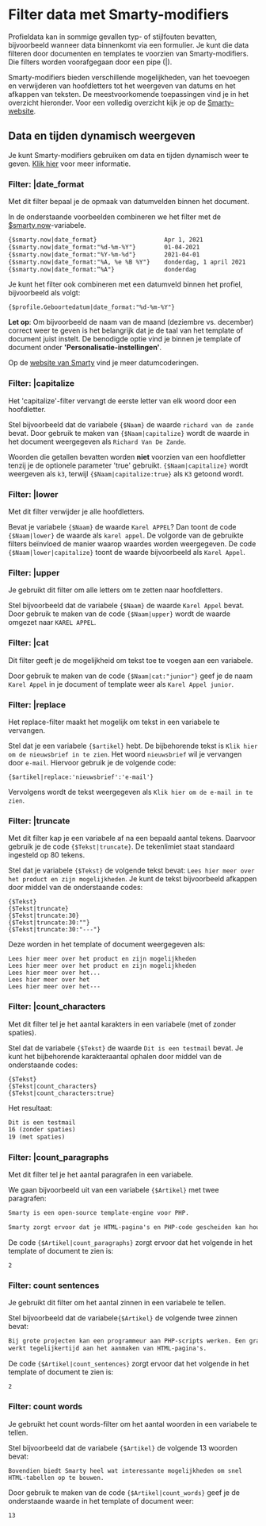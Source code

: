 # Filter data met Smarty-modifiers

Profieldata kan in sommige gevallen typ- of stijlfouten bevatten, bijvoorbeeld wanneer data binnenkomt via een formulier. Je kunt die data filteren door documenten en templates te voorzien van Smarty-modifiers. Die filters worden voorafgegaan door een pipe (|).  

Smarty-modifiers bieden verschillende mogelijkheden, van het toevoegen en verwijderen van hoofdletters tot het weergeven van datums en het afkappen van teksten. De meestvoorkomende toepassingen vind je in het overzicht hieronder. Voor een volledig overzicht kijk je op de [Smarty-website](https://www.smarty.net/docs/en/language.modifiers.tpl).

## Data en tijden dynamisch weergeven

Je kunt Smarty-modifiers gebruiken om data en tijden dynamisch weer te geven. [Klik hier](publisher-personalization-variables#data-en-tijden-dynamisch-weergeven) voor meer informatie.

### Filter: |date\_format

Met dit filter bepaal je de opmaak van datumvelden binnen het document. 

In de onderstaande voorbeelden combineren we het filter met de [$smarty.now](https://www.smarty.net/docs/en/language.variables.smarty.tpl#language.variables.smarty.now)-variabele.

```txt
{$smarty.now|date_format}                   Apr 1, 2021
{$smarty.now|date_format:"%d-%m-%Y"}        01-04-2021
{$smarty.now|date_format:"%Y-%m-%d"}        2021-04-01
{$smarty.now|date_format:"%A, %e %B %Y"}    donderdag, 1 april 2021
{$smarty.now|date_format:“%A"}              donderdag
```

Je kunt het filter ook combineren met een datumveld binnen het profiel, bijvoorbeeld als volgt:

`{$profile.Geboortedatum|date_format:"%d-%m-%Y"}`

**Let op**: Om bijvoorbeeld de naam van de maand (deziembre vs. december) correct weer te geven is het belangrijk dat je de taal van het template of document juist instelt. De benodigde optie vind je binnen je template of document onder **'Personalisatie-instellingen'**.

Op de [website van Smarty](http://www.smarty.net/docs/en/language.modifier.date.format.tpl) vind je meer datumcoderingen.

### Filter: |capitalize

Het 'capitalize'-filter vervangt de eerste letter van elk woord door een hoofdletter. 

Stel bijvoorbeeld dat de variabele `{$Naam}` de waarde `richard van de zande` bevat. Door gebruik te maken van `{$Naam|capitalize}` wordt de waarde in het document weergegeven als `Richard Van De Zande`.

Woorden die getallen bevatten worden **niet** voorzien van een hoofdletter tenzij je de optionele parameter 'true' gebruikt. `{$Naam|capitalize}` wordt weergeven als `k3`, terwijl `{$Naam|capitalize:true}` als `K3` getoond wordt.

### Filter: |lower

Met dit filter verwijder je alle hoofdletters.

Bevat je variabele `{$Naam}` de waarde `Karel APPEL`? Dan toont de code `{$Naam|lower}` de waarde als `karel appel`. De volgorde van de gebruikte filters beïnvloed de manier waarop waardes worden weergegeven. De code `{$Naam|lower|capitalize}` toont de waarde bijvoorbeeld als `Karel Appel`. 

### Filter: |upper

Je gebruikt dit filter om alle letters om te zetten naar hoofdletters.

Stel bijvoorbeeld dat de variabele `{$Naam}` de waarde `Karel Appel` bevat. Door gebruik te maken van de code `{$Naam|upper}` wordt de waarde omgezet naar `KAREL APPEL`.

### Filter: |cat

Dit filter geeft je de mogelijkheid om tekst toe te voegen aan een variabele. 

Door gebruik te maken van de code `{$Naam|cat:"junior"}` geef je de naam `Karel Appel` in je document of template weer als `Karel Appel junior`.

### Filter: |replace

Het replace-filter maakt het mogelijk om tekst in een variabele te vervangen.

Stel dat je een variabele `{$artikel}` hebt. De bijbehorende tekst is `Klik hier om de nieuwsbrief in te zien`. Het woord `nieuwsbrief` wil je vervangen door `e-mail`. Hiervoor gebruik je de volgende code:

```
{$artikel|replace:'nieuwsbrief':'e-mail'}
```

Vervolgens wordt de tekst weergegeven als `Klik hier om de e-mail in te zien`.

### Filter: |truncate

Met dit filter kap je een variabele af na een bepaald aantal tekens. Daarvoor gebruik je de code `{$Tekst|truncate}`. De tekenlimiet staat standaard ingesteld op 80 tekens.

Stel dat je variabele `{$Tekst}` de volgende tekst bevat: `Lees hier meer over het product en zijn mogelijkheden`. Je kunt de tekst bijvoorbeeld afkappen door middel van de onderstaande codes:

```
{$Tekst}
{$Tekst|truncate}
{$Tekst|truncate:30}
{$Tekst|truncate:30:""}
{$Tekst|truncate:30:"---"}
```

Deze worden in het template of document weergegeven als:

```
Lees hier meer over het product en zijn mogelijkheden
Lees hier meer over het product en zijn mogelijkheden
Lees hier meer over het...
Lees hier meer over het
Lees hier meer over het---
```

### Filter: |count\_characters

Met dit filter tel je het aantal karakters in een variabele (met of zonder spaties). 

Stel dat de variabele `{$Tekst}` de waarde `Dit is een testmail` bevat. Je kunt het bijbehorende karakteraantal ophalen door middel van de onderstaande codes:

```
{$Tekst}
{$Tekst|count_characters}
{$Tekst|count_characters:true}
```

Het resultaat:

```txt
Dit is een testmail
16 (zonder spaties)
19 (met spaties)
```

### Filter: |count\_paragraphs

Met dit filter tel je het aantal paragrafen in een variabele. 

We gaan bijvoorbeeld uit van een variabele `{$Artikel}` met twee paragrafen:

```txt
Smarty is een open-source template-engine voor PHP.

Smarty zorgt ervoor dat je HTML-pagina's en PHP-code gescheiden kan houden.
```

De code `{$Artikel|count_paragraphs}` zorgt ervoor dat het volgende in het template of document te zien is:

```
2
```

### Filter: count sentences

Je gebruikt dit filter om het aantal zinnen in een variabele te tellen. 

Stel bijvoorbeeld dat de variabele`{$Artikel}` de volgende twee zinnen bevat:

```txt
Bij grote projecten kan een programmeur aan PHP-scripts werken. Een graficus
werkt tegelijkertijd aan het aanmaken van HTML-pagina's.
```

De code `{$Artikel|count_sentences}` zorgt ervoor dat het volgende in het template of document te zien is:

```
2
```

### Filter: count words

Je gebruikt het count words-filter om het aantal woorden in een variabele te tellen. 

Stel bijvoorbeeld dat de variabele `{$Artikel}` de volgende 13 woorden bevat: 

```
Bovendien biedt Smarty heel wat interessante mogelijkheden om snel HTML-tabellen op te bouwen.
```

Door gebruik te maken van de code `{$Artikel|count_words}` geef je de onderstaande waarde in het template of document weer:

```
13
```
